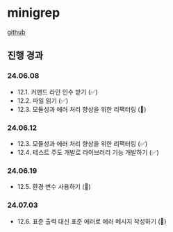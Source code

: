 # minigrep
[github](https://github.com/hy57in/rust-grep)

## 진행 경과

### 24.06.08
- 12.1. 커맨드 라인 인수 받기 (✅)
- 12.2. 파일 읽기 (✅)
- 12.3. 모듈성과 에러 처리 향상을 위한 리팩터링 (🔼)

### 24.06.12
- 12.3. 모듈성과 에러 처리 향상을 위한 리팩터링 (✅)
- 12.4. 테스트 주도 개발로 라이브러리 기능 개발하기 (✅)

### 24.06.19
- 12.5. 환경 변수 사용하기 (🔼)

### 24.07.03
- 12.6. 표준 출력 대신 표준 에러로 에러 메시지 작성하기 (🔼)
